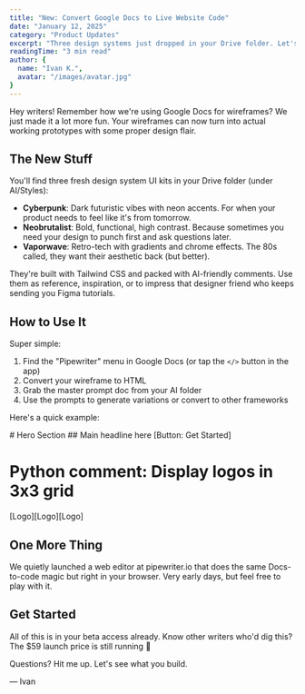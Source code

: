 ```yaml
---
title: "New: Convert Google Docs to Live Website Code"
date: "January 12, 2025"
category: "Product Updates"
excerpt: "Three design systems just dropped in your Drive folder. Let's build some prototypes."
readingTime: "3 min read"
author: {
  name: "Ivan K.",
  avatar: "/images/avatar.jpg"
}
---
```


<script>
  import CodeDemo from '$lib/blog/components/blocks/CodeDemo.svelte';
	// import Disclaimer from '../../components/blocks/Disclaimer.svelte';
</script>

Hey writers! Remember how we're using Google Docs for wireframes? We just made it a lot more fun. Your wireframes can now turn into actual working prototypes with some proper design flair.
<!-- <Disclaimer /> -->

## The New Stuff

You'll find three fresh design system UI kits in your Drive folder (under AI/Styles):

* **Cyberpunk**: Dark futuristic vibes with neon accents. For when your product needs to feel like it's from tomorrow.
* **Neobrutalist**: Bold, functional, high contrast. Because sometimes you need your design to punch first and ask questions later.
* **Vaporwave**: Retro-tech with gradients and chrome effects. The 80s called, they want their aesthetic back (but better).

They're built with Tailwind CSS and packed with AI-friendly comments. Use them as reference, inspiration, or to impress that designer friend who keeps sending you Figma tutorials.

## How to Use It

Super simple:
1. Find the "Pipewriter" menu in Google Docs (or tap the `</>` button in the app)
2. Convert your wireframe to HTML
3. Grab the master prompt doc from your AI folder
4. Use the prompts to generate variations or convert to other frameworks

Here's a quick example:

<CodeDemo language="markdown">
# Hero Section
## Main headline here
[Button: Get Started]

# Python comment: Display logos in 3x3 grid
[Logo][Logo][Logo]
</CodeDemo>

## One More Thing

We quietly launched a web editor at pipewriter.io that does the same Docs-to-code magic but right in your browser. Very early days, but feel free to play with it.

## Get Started

All of this is in your beta access already. Know other writers who'd dig this? The $59 launch price is still running 🫶

Questions? Hit me up. Let's see what you build.

— Ivan